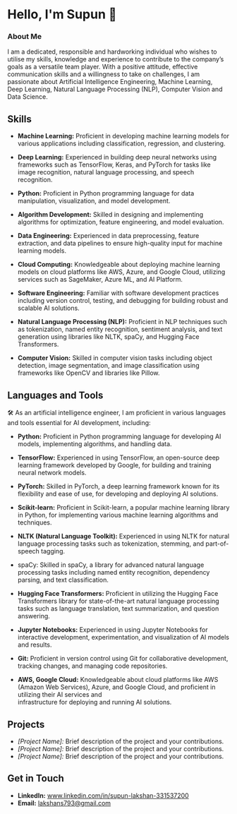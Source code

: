 # **Hello, I'm Supun** 👋

### **About Me**
I am a dedicated, responsible and hardworking individual who wishes to utilise my skills, knowledge and experience to contribute to the company’s goals as a versatile team player. With a positive attitude, effective communication skills and a willingness to take on challenges, I am passionate about Artificial Intelligence Engineering, Machine Learning, Deep Learning, Natural Language Processing (NLP), Computer Vision and Data Science.


## **Skills**

- **Machine Learning:** Proficient in developing machine learning models for various applications including classification, regression, and clustering.

- **Deep Learning:** Experienced in building deep neural networks using frameworks such as TensorFlow, Keras, and PyTorch for tasks like image recognition, natural language processing,                         and speech recognition.
- **Python:** Proficient in Python programming language for data manipulation, visualization, and model development.

- **Algorithm Development:** Skilled in designing and implementing algorithms for optimization, feature engineering, and model evaluation.

- **Data Engineering:** Experienced in data preprocessing, feature extraction, and data pipelines to ensure high-quality input for machine learning models.

- **Cloud Computing:** Knowledgeable about deploying machine learning models on cloud platforms like AWS, Azure, and Google Cloud, utilizing services such as SageMaker, Azure ML, and AI                         Platform.

- **Software Engineering:** Familiar with software development practices including version control, testing, and debugging for building robust and scalable AI solutions.

- **Natural Language Processing (NLP):** Proficient in NLP techniques such as tokenization, named entity recognition, sentiment analysis, and text generation using libraries like NLTK,                                            spaCy, and Hugging Face Transformers.

- **Computer Vision:** Skilled in computer vision tasks including object detection, image segmentation, and image classification using frameworks like OpenCV and libraries like Pillow.



## **Languages and Tools**
🛠️ As an artificial intelligence engineer, I am proficient in various languages and tools essential for AI development, including:

- **Python:** Proficient in Python programming language for developing AI models, implementing algorithms, and handling data.

- **TensorFlow:** Experienced in using TensorFlow, an open-source deep learning framework developed by Google, for building and training neural network models.

- **PyTorch:** Skilled in PyTorch, a deep learning framework known for its flexibility and ease of use, for developing and deploying AI solutions.

- **Scikit-learn:** Proficient in Scikit-learn, a popular machine learning library in Python, for implementing various machine learning algorithms and techniques.

- **NLTK (Natural Language Toolkit):** Experienced in using NLTK for natural language processing tasks such as tokenization, stemming, and part-of-speech tagging.

- spaCy: Skilled in spaCy, a library for advanced natural language processing tasks including named entity recognition, dependency parsing, and text classification.

- **Hugging Face Transformers:** Proficient in utilizing the Hugging Face Transformers library for state-of-the-art natural language processing tasks such as language translation, text                                    summarization, and question answering.

- **Jupyter Notebooks:** Experienced in using Jupyter Notebooks for interactive development, experimentation, and visualization of AI models and results.

- **Git:** Proficient in version control using Git for collaborative development, tracking changes, and managing code repositories.

- **AWS, Google Cloud:** Knowledgeable about cloud platforms like AWS (Amazon Web Services), Azure, and Google Cloud, and proficient in utilizing their AI services and             
                         infrastructure for deploying and running AI solutions.

## **Projects**

- *[Project Name]:* Brief description of the project and your contributions.
- *[Project Name]:* Brief description of the project and your contributions.
- *[Project Name]:* Brief description of the project and your contributions.

## **Get in Touch**

- **LinkedIn:** www.linkedin.com/in/supun-lakshan-331537200
- **Email:** lakshans793@gmail.com
